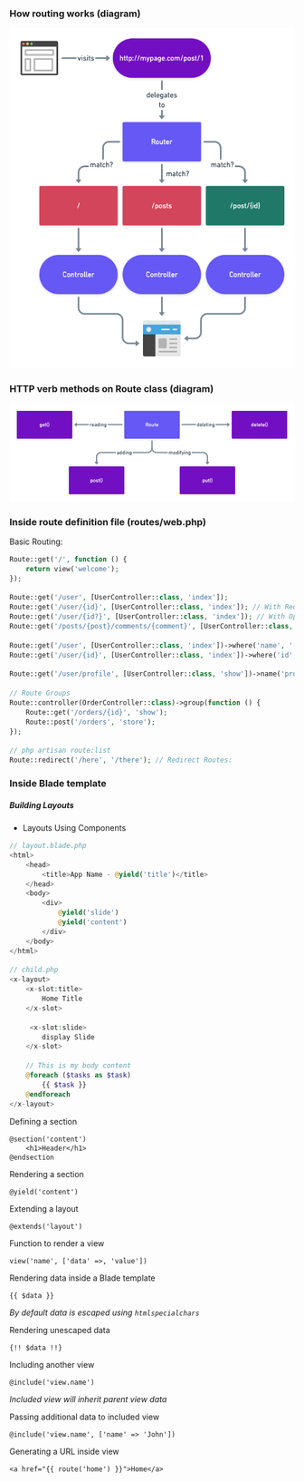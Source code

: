 ### How routing works (diagram)
![Routing diagram](./../resources/img/Laravel-Routes.png)

### HTTP verb methods on Route class (diagram)
![Routing diagram](./../resources/img/Laravel-Route-HTTP-Verbs.png)

### Inside route definition file (routes/web.php)

Basic Routing:

```php
Route::get('/', function () {
    return view('welcome');
});

Route::get('/user', [UserController::class, 'index']);
Route::get('/user/{id}', [UserController::class, 'index']); // With Required Parameter
Route::get('/user/{id?}', [UserController::class, 'index']); // With Optional Parameter
Route::get('/posts/{post}/comments/{comment}', [UserController::class, 'index']);

Route::get('/user', [UserController::class, 'index'])->where('name', '[A-Za-z]+'); // with Regular Expression
Route::get('/user/{id}', [UserController::class, 'index'])->where('id', '[0-9]+');

Route::get('/user/profile', [UserController::class, 'show'])->name('profile'); // Named Route

// Route Groups
Route::controller(OrderController::class)->group(function () {
    Route::get('/orders/{id}', 'show');
    Route::post('/orders', 'store');
});

// php artisan route:list 
Route::redirect('/here', '/there'); // Redirect Routes:
```

### Inside Blade template
##### Building Layouts
 - Layouts Using Components
```php
// layout.blade.php
<html>
    <head>
        <title>App Name - @yield('title')</title>
    </head>
    <body>
        <div>
            @yield('slide')            
            @yield('content')
        </div>
    </body>
</html>

// child.php
<x-layout>
    <x-slot:title>
        Home Title
    </x-slot>

     <x-slot:slide>
        display Slide
    </x-slot>

    // This is my body content
    @foreach ($tasks as $task)
        {{ $task }}
    @endforeach
</x-layout>
```





Defining a section

```blade
@section('content')
	<h1>Header</h1>
@endsection
```
Rendering a section

```blade
@yield('content')
```

Extending a layout

```blade
@extends('layout')
```

Function to render a view

```blade
view('name', ['data' =>‚ 'value'])
```

Rendering data inside a Blade template

```blade
{{ $data }}
```

*By default data is escaped using `htmlspecialchars`*

Rendering unescaped data

```blade
{!! $data !!}
```

Including another view

```blade
@include('view.name')
```

*Included view will inherit parent view data*

Passing additional data to included view

```blade
@include('view.name', ['name' => 'John'])
```

Generating a URL inside view

```blade
<a href="{{ route('home') }}">Home</a>
```
